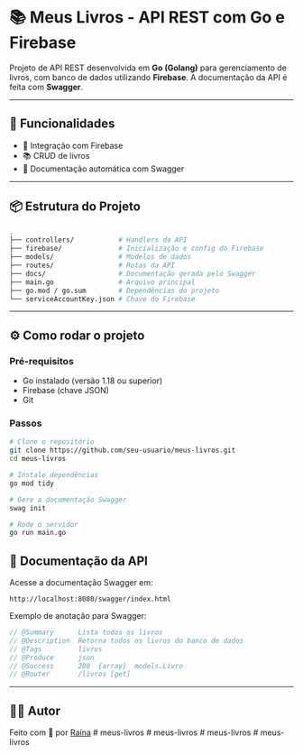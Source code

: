 
# 📚 Meus Livros - API REST com Go e Firebase

Projeto de API REST desenvolvida em **Go (Golang)** para gerenciamento de livros, com  banco de dados utilizando **Firebase**. A documentação da API é feita com **Swagger**.

---

## 🚀 Funcionalidades

- 🔐 Integração com Firebase
- 📚 CRUD de livros
- 📄 Documentação automática com Swagger


---

## 📦 Estrutura do Projeto

```bash
.
├── controllers/           # Handlers da API
├── firebase/              # Inicialização e config do Firebase
├── models/                # Modelos de dados
├── routes/                # Rotas da API
├── docs/                  # Documentação gerada pelo Swagger
├── main.go                # Arquivo principal
├── go.mod / go.sum        # Dependências do projeto
└── serviceAccountKey.json # Chave do Firebase
```

---



## ⚙️ Como rodar o projeto

### Pré-requisitos

- Go instalado (versão 1.18 ou superior)
- Firebase (chave JSON)
- Git

### Passos

```bash
# Clone o repositório
git clone https://github.com/seu-usuario/meus-livros.git
cd meus-livros

# Instale dependências
go mod tidy

# Gere a documentação Swagger
swag init

# Rode o servidor
go run main.go
```

## 📄 Documentação da API

Acesse a documentação Swagger em:

```
http://localhost:8080/swagger/index.html
```

Exemplo de anotação para Swagger:

```go
// @Summary      Lista todos os livros
// @Description  Retorna todos os livros do banco de dados
// @Tags         livros
// @Produce      json
// @Success      200  {array}  models.Livro
// @Router       /livros [get]
```

---


## 👨‍💻 Autor

Feito com 💙 por [Raína](https://github.com/rainasouza)
#   m e u s - l i v r o s 
 
 #   m e u s - l i v r o s  
 #   m e u s - l i v r o s  
 #   m e u s - l i v r o s  
 